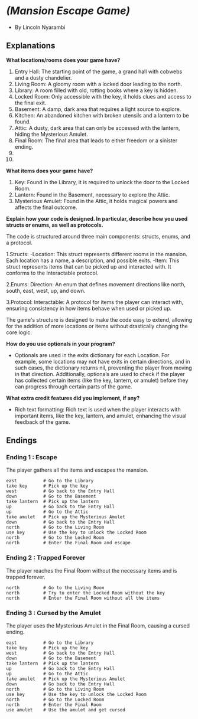 # *(Mansion Escape Game)*

* By Lincoln Nyarambi


## Explanations

**What locations/rooms does your game have?**

1. Entry Hall: The starting point of the game, a grand hall with cobwebs and a dusty chandelier.
2. Living Room: A gloomy room with a locked door leading to the north.
3. Library: A room filled with old, rotting books where a key is hidden.
4. Locked Room: Only accessible with the key, it holds clues and access to the final exit.
5. Basement: A damp, dark area that requires a light source to explore.
6. Kitchen: An abandoned kitchen with broken utensils and a lantern to be found.
7. Attic: A dusty, dark area that can only be accessed with the lantern, hiding the Mysterious Amulet.
8. Final Room: The final area that leads to either freedom or a sinister ending.
9. 
10. 

**What items does your game have?**

1. Key: Found in the Library, it is required to unlock the door to the Locked Room.
2. Lantern: Found in the Basement, necessary to explore the Attic.
3. Mysterious Amulet: Found in the Attic, it holds magical powers and affects the final outcome.

**Explain how your code is designed. In particular, describe how you used structs or enums, as well as protocols.**


The code is structured around three main components: structs, enums, and a protocol.

1.Structs:
-Location: This struct represents different rooms in the mansion. Each location has a name, a description, and possible exits.
-Item: This struct represents items that can be picked up and interacted with. It conforms to the Interactable protocol.

2.Enums: Direction: An enum that defines movement directions like north, south, east, west, up, and down.

3.Protocol: Interactable: A protocol for items the player can interact with, ensuring consistency in how items behave when used or picked up.

The game's structure is designed to make the code easy to extend, allowing for the addition of more locations or items without drastically changing the core logic.


**How do you use optionals in your program?**

-   Optionals are used in the exits dictionary for each Location. For example, some locations may not have exits in certain directions, and in such cases, the dictionary returns nil, preventing the player from moving in that direction. Additionally, optionals are used to check if the player has collected certain items (like the key, lantern, or amulet) before they can progress through certain parts of the game.


**What extra credit features did you implement, if any?**

-   Rich text formatting: Rich text is used when the player interacts with important items, like the key, lantern, and amulet, enhancing the visual feedback of the game.


## Endings

### Ending 1 : Escape

The player gathers all the items and escapes the mansion.

```
east          # Go to the Library
take key      # Pick up the key
west          # Go back to the Entry Hall
down          # Go to the Basement
take lantern  # Pick up the lantern
up            # Go back to the Entry Hall
up            # Go to the Attic
take amulet   # Pick up the Mysterious Amulet
down          # Go back to the Entry Hall
north         # Go to the Living Room
use key       # Use the key to unlock the Locked Room
north         # Go to the Locked Room
north         # Enter the Final Room and escape
```

### Ending 2 : Trapped Forever

The player reaches the Final Room without the necessary items and is trapped forever.

```
north         # Go to the Living Room
north         # Try to enter the Locked Room without the key
north         # Enter the Final Room without all the items

```

### Ending 3 : Cursed by the Amulet

The player uses the Mysterious Amulet in the Final Room, causing a cursed ending.

```
east          # Go to the Library
take key      # Pick up the key
west          # Go back to the Entry Hall
down          # Go to the Basement
take lantern  # Pick up the lantern
up            # Go back to the Entry Hall
up            # Go to the Attic
take amulet   # Pick up the Mysterious Amulet
down          # Go back to the Entry Hall
north         # Go to the Living Room
use key       # Use the key to unlock the Locked Room
north         # Go to the Locked Room
north         # Enter the Final Room
use amulet    # Use the amulet and get cursed

```
